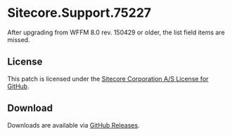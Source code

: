 # Sitecore.Support.75227
After upgrading from WFFM 8.0 rev. 150429 or older, the list field items are missed.

## License  
This patch is licensed under the [Sitecore Corporation A/S License for GitHub](https://github.com/sitecoresupport/Sitecore.Support.75227/blob/master/LICENSE).  

## Download  
Downloads are available via [GitHub Releases](https://github.com/sitecoresupport/Sitecore.Support.75227/releases).  
